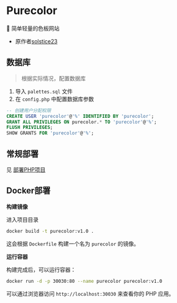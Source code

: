 # Purecolor
🎨 简单轻量的色板网站

- 原作者[solstice23](https://github.com/solstice23/purecolor)

## 数据库

> 根据实际情况，配置数据库

1. 导入 `palettes.sql` 文件
2. 在 `config.php` 中配置数据库参数

```sql
-- 创建用户分配权限
CREATE USER 'purecolor'@'%' IDENTIFIED BY 'purecolor';
GRANT ALL PRIVILEGES ON purecolor.* TO 'purecolor'@'%';
FLUSH PRIVILEGES;
SHOW GRANTS FOR 'purecolor'@'%';
```

## 常规部署

见 [部署PHP项目](https://slienceme.cn/notes/middleware/nginx#_6-%E9%83%A8%E7%BD%B2php%E9%A1%B9%E7%9B%AE)

##  Docker部署

**构建镜像**

进入项目目录

```bash
docker build -t purecolor:v1.0 .
```

这会根据 `Dockerfile` 构建一个名为 `purecolor` 的镜像。

**运行容器**

构建完成后，可以运行容器：

```bash
docker run -d -p 30030:80 --name purecolor purecolor:v1.0
```

可以通过浏览器访问 `http://localhost:30030` 来查看你的 PHP 应用。
